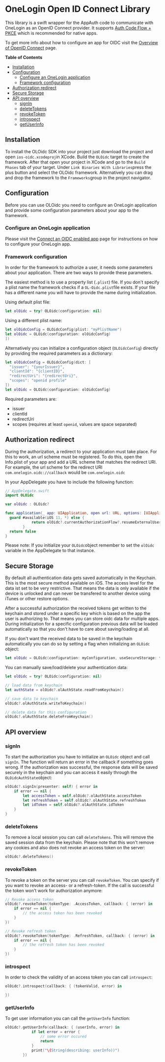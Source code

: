 # OneLogin Open ID Connect Library

This library is a swift wrapper for the AppAuth code to communicate with OneLogin as an OpenID Connect provider. It supports [Auth Code Flow + PKCE](https://developers.onelogin.com/openid-connect/guides/auth-flow-pkce) which is recommended for native apps.

To get more info about how to configure an app for OIDC visit the [Overview of OpenID Connect](https://developers.onelogin.com/openid-connect) page. 


**Table of Contents**

<!-- TOC depthFrom:2 depthTo:3 -->

- [Installation](#installation)
- [Configuration](#configuration)
  - [Configure an OneLogin application](#configure-an-onelogin-application)
  - [Framework configuration](#framework-configuration)
- [Authorization redirect](#authorization-redirect)
- [Secure Storage](#secure-storage)
- [API overview](#api-overview)
  - [signIn](#signIn)
  - [deleteTokens](#deleteTokens)
  - [revokeToken](#revokeToken)
  - [introspect](#introspect)
  - [getUserInfo](#getuserinfo)

<!-- /TOC -->


## Installation

To install the OLOidc SDK into your project just download the project and open `ios-oidc.xcodeproj`in XCode. Build the `OLOidc` target to create the framework. After that open your project in XCode and go to the `Build Phases` tab of your target. Under `Link Binaries With Libraries`press the plus button and select the OLOidc framework. Alternatively you can drag and drop the framework to the `Frameworks`group in the project navigator.

## Configuration

Before you can use OLOidc you need to configure an OneLogin application and provide some configuration parameters about your app to the framework.

### Configure an OneLogin application

Please visit the [Connect an OIDC enabled app](https://developers.onelogin.com/openid-connect/connect-to-onelogin) page for instructions on how to configure your OneLogin app.

### Framework configuration

In order for the framework to authorize a user, it needs some parameters about your application. There are two ways to provide these parameters.

The easiest method is to use a property list (`.plist`) file. If you don't specify a plist name the framework checks if a `OL-Oidc.plist`file exists. If your file has a different name you will have to provide the name during initialization.

Using default plist file:
```swift
let olOidc = try? OLOidc(configuration: nil)
```

Using a different plist name:
```swift
let olOidcConfig = OLOidcConfig(plist: "myPlistName")
let olOidc = OLOidc(configuration: olOidcConfig)
])
```

Alternatively you can initialize a configuration object (`OLOidcConfig`) directly by providing the required parameters as a dictionary:

```swift
let olOidcConfig = OLOidcConfig(dict: [
  "issuer": "{yourIssuer}",
  "clientId": "{clientID}",
  "redirectUri": "{redirectUri}",
  "scopes": "openid profile"
])
let olOidc = OLOidc(configuration: olOidcConfig)
```

Required parameters are:
 - issuer
 - clientId
 - redirectUri
 - scopes (requires at least `openid`, values are space separated)

## Authorization redirect

During the authorization, a redirect to your application must take place. For this to work, an url scheme must be registered. To do this, open the Info.plist of your app and add a URL scheme that matches the redirect URI.
For example, the url scheme for the redirect URI `com.onelogin.oidc://callback` would be `com.onelogin.oidc`

In your AppDelegate you have to include the following function:

```swift
// AppDelegate.swift
import OLOidc

var olOidc : OLOidc?

func application(_ app: UIApplication, open url: URL, options: [UIApplication.OpenURLOptionsKey : Any]) -> Bool {
  guard #available(iOS 11, *) else {
            return olOidc?.currentAuthorizationFlow?.resumeExternalUserAgentFlow(with: url) ?? false
        }
  return false
}
```

Please note: If you initialize your `OLOidc`object remember to set the `olOidc` variable in the AppDelegate to that instance.

## Secure Storage

By default all authentication data gets saved automatically in the Keychain. This is the most secure method available on iOS. The access level for the data ist set to be very restrictive. That means the data is only available if the device is unlocked and can never be transfered to another device using iTunes or other restore options.

After a successful authorization the received tokens get written to the keychain and stored under a specific key which is based on the app the user is authorizing to. That means you can store oidc data for multiple apps.
During initialization for a specific configuration previous data will be loaded automatically so that you don't have to care about saving/loading at all.

If you don't want the received data to be saved in the keychain automatically you can do so by setting a flag when initializing an `OLOidc` object:

```swift
let olOidc = OLOidc(configuration: myConfiguration, useSecureStorage: false)
```

You can manually save/load/delete your authentication data:

```swift
let olOidc = try? OLOidc(configuration: nil)

// load data from keychain
let authState = olOidc?.olAuthState.readFromKeychain()

// save data to keychain
olOidc?.olAuthState.writeToKeychain()

// delete data for this configuration
olOidc?.olAuthState.deleteFromKeychain()
```

## API overview

### signIn

To start the authorization you have to initialize an `OLOidc` object and call `signIn`. The function will return an error in the callback if something goes wrong. If the authorization was successful, the response data will be saved securely in the keychain and you can access it easily through the `OLOidcAuthState`object:

```swift
olOidc?.signIn(presenter: self) { error in
    if error == nil {      
        let accessToken = self.olOidc?.olAuthState.accessToken
        let refreshToken = self.olOidc?.olAuthState.refreshToken
        let idToken = self.olOidc?.olAuthState.idToken
    }
}
```

### deleteTokens

To remove a local session you can call `deleteTokens`. This will remove the saved session data from the keychain. Please note that this won't remove any cookies and also does not revoke an access token on the server:

```swift
olOidc?.deleteTokens()
```

### revokeToken

To revoke a token on the server you can call `revokeToken`. You can specify if you want to revoke an access- or a refresh-token. If the call is successful the token won't work for authorization anymore:

```swift
// Revoke access token
olOidc?.revokeToken(tokenType: .AccessToken, callback: { (error) in
    if error == nil {
        // the access token has been revoked 
    }
})

// Revoke refresh token
olOidc?.revokeToken(tokenType: .RefreshToken, callback: { (error) in
    if error == nil {
        // the refresh token has been revoked 
    }
})
```

### introspect

In order to check the validity of an access token you can call `introspect`:

```swift
olOidc?.introspect(callback: { (tokenValid, error) in

})
```

### getUserInfo

To get user information you can call the `getUserInfo` function:

```swift
olOidc?.getUserInfo(callback: { (userInfo, error) in
            if let error = error {
                // some error occured
                return
            }
            print("\(String(describing: userInfo))")
        })
```
